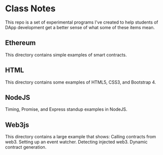 # Class Notes #
This repo is a set of experimental programs I've created to help students of DApp development get a better sense of what some of these items mean.

## Ethereum ##
This directory contains simple examples of smart contracts.

## HTML ##
This directory contains some examples of HTML5, CSS3, and Bootstrap 4.

## NodeJS ##
Timing, Promise, and Express standup examples in NodeJS.

## Web3js ##
This directory contains a large example that shows:
Calling contracts from web3.
Setting up an event watcher.
Detecting injected web3.
Dynamic contract generation.
